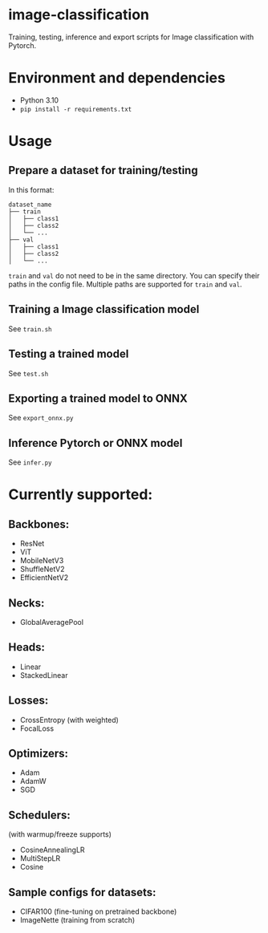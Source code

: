 # image-classification
Training, testing, inference and export scripts for Image classification with Pytorch.

# Environment and dependencies
- Python 3.10
- `pip install -r requirements.txt`

# Usage
## Prepare a dataset for training/testing
In this format:
```
dataset_name
├── train
│   ├── class1
│   ├── class2
│   └── ...
├── val
│   ├── class1
│   ├── class2
│   └── ...
```
`train` and `val` do not need to be in the same directory. 
You can specify their paths in the config file.
Multiple paths are supported for `train` and `val`.

## Training a Image classification model
See `train.sh`

## Testing a trained model
See `test.sh`

## Exporting a trained model to ONNX
See `export_onnx.py`

## Inference Pytorch or ONNX model
See `infer.py`

# Currently supported:
## Backbones:
- ResNet
- ViT
- MobileNetV3
- ShuffleNetV2
- EfficientNetV2

## Necks:
- GlobalAveragePool

## Heads:
- Linear
- StackedLinear

## Losses:
- CrossEntropy (with weighted)
- FocalLoss

## Optimizers:
- Adam
- AdamW
- SGD

## Schedulers:
(with warmup/freeze supports)
- CosineAnnealingLR
- MultiStepLR
- Cosine

## Sample configs for datasets:
- CIFAR100 (fine-tuning on pretrained backbone)
- ImageNette (training from scratch)
